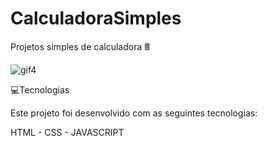 # CalculadoraSimples

Projetos simples de calculadora 🖩

![gif4](https://user-images.githubusercontent.com/88556924/199545820-d5a37065-328f-4758-8996-f260a615e61e.gif)

💻Tecnologias

Este projeto foi desenvolvido com as seguintes tecnologias:

HTML - CSS - JAVASCRIPT
